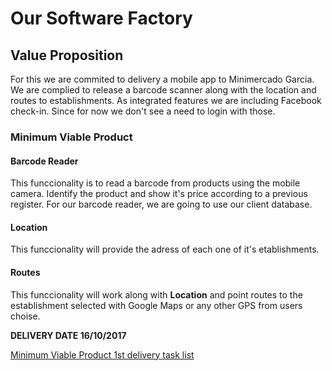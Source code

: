 # Our Software Factory
## Value Proposition

For this we are commited to delivery a mobile app to Minimercado Garcia.
We are complied to release a barcode scanner along with the location and routes to establishments.
As integrated features we are including Facebook check-in. Since for now we don't see a need to login with those.

### Minimum Viable Product

#### Barcode Reader

This funccionality is to read a barcode from products using the mobile camera. Identify the product and show it's price according to a previous register.
For our barcode reader, we are going to use our client database.

#### Location

This funccionality will provide the adress of each one of it's etablishments.

#### Routes

This funccionality will work along with **Location** and point routes to the establishment selected with Google Maps or any other GPS from users choise.

**DELIVERY DATE 16/10/2017**

[Minimum Viable Product 1st delivery task list](https://trello.com/b/HKfc4IpA "Redirects to MVP 1st delivery Trello list")
